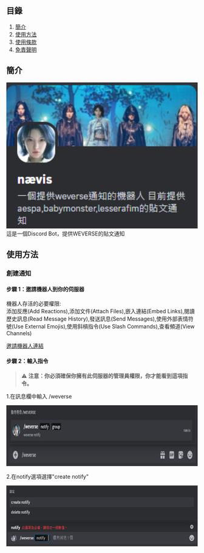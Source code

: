 ## 目錄
1. [簡介](#功能)
2. [使用方法](#使用方法)
3. [使用條款](#使用條款)
4. [免責聲明](#免責聲明)

## 簡介
<div align="center">
    <img src="https://raw.githubusercontent.com/craz1gre0/weverse-notify-bot/refs/heads/main/images/bot.PNG?token=GHSAT0AAAAAAC4LS6DNULGHCZK7OYKL4KDSZ3KZWKQ" alt="Bot 示意圖" width="600">
</div>
這是一個Discord Bot，提供WEVERSE的貼文通知


## 使用方法
### 創建通知
#### 步驟 1：邀請機器人到你的伺服器

機器人存活的必要權限:<br>
添加反應(Add Reactions),添加文件(Attach Files),嵌入連結(Embed Links),閱讀歷史訊息(Read Message History),發送訊息(Send Messages),使用外部表情符號(Use External Emojis),使用斜槓指令(Use Slash Commands),查看頻道(View Channels)

[邀請機器人連結](https://discord.com/oauth2/authorize?client_id=1314971413769359370&permissions=2147863616&integration_type=0&scope=bot)

#### 步驟 2：輸入指令

>⚠️ **注意：你必須確保你擁有此伺服器的管理員權限，你才能看到這項指令。**

1.在訊息欄中輸入 /weverse
<div align="center">
    <img src="https://raw.githubusercontent.com/craz1gre0/weverse-notify-bot/refs/heads/main/images/weverse.png?token=GHSAT0AAAAAAC4LS6DNIF7KSMHQVMWFJLVWZ3KZWVA" alt="示意圖" width="850" height="160">
</div>

2.在notify選項選擇"create notify"
<div align="center">
    <img src="https://raw.githubusercontent.com/craz1gre0/weverse-notify-bot/refs/heads/main/images/create.png?token=GHSAT0AAAAAAC4LS6DM4M5Q5ZE6M7DRNF3WZ3KZ26Q" alt="示意圖" width="850" height="160">
</div>
